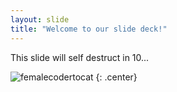 ```yaml
---
layout: slide
title: "Welcome to our slide deck!"
---
```


This slide will self destruct in 10...

![femalecodertocat](https://octodex.github.com/images/femalecodertocat.png)
{: .center}

